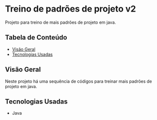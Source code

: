 # Treino de padrões de projeto v2

Projeto para treino de mais padrões de projeto em java.

## Tabela de Conteúdo

- [Visão Geral](#vis%C3%A3o-geral)
- [Tecnologias Usadas](#tecnologias-usadas)

## Visão Geral

Neste projeto há uma sequência de códigos para treinar mais padrões de projeto em java.

## Tecnologias Usadas

- Java
